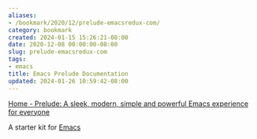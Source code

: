 ```yaml
---
aliases:
- /bookmark/2020/12/prelude-emacsredux-com/
category: bookmark
created: 2024-01-15 15:26:21-08:00
date: 2020-12-08 00:00:00-08:00
slug: prelude-emacsredux-com
tags:
- emacs
title: Emacs Prelude Documentation
updated: 2024-01-26 10:59:42-08:00
---
```


[Home - Prelude: A sleek, modern, simple and powerful Emacs experience for everyone](https://prelude.emacsredux.com)

A starter kit for [Emacs](../../../card/Emacs.md)